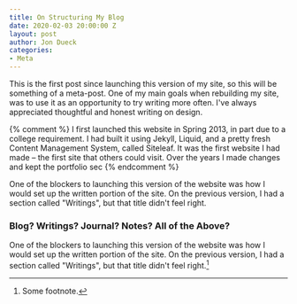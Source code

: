 ```yaml
---
title: On Structuring My Blog
date: 2020-02-03 20:00:00 Z
layout: post
author: Jon Dueck
categories:
- Meta
---
```


This is the first post since launching this version of my site, so this will be something of a meta-post. One of my main goals when rebuilding my site, was to use it as an opportunity to try writing more often. I've always appreciated thoughtful and honest writing on design.

{% comment %}
I first launched this website in Spring 2013, in part due to a college requirement. I had built it using Jekyll, Liquid, and a pretty fresh Content Management System, called Siteleaf. It was the first website I had made – the first site that others could visit. Over the years I made changes and kept the portfolio sec
{% endcomment %}

One of the blockers to launching this version of the website was how I would set up the written portion of the site. On the previous version, I had a section called "Writings", but that title didn't feel right.

###  Blog? Writings? Journal? Notes? All of the Above?

One of the blockers to launching this version of the website was how I would set up the written portion of the site. On the previous version, I had a section called "Writings", but that title didn't feel right.[^1]


[^1]: Some footnote.
